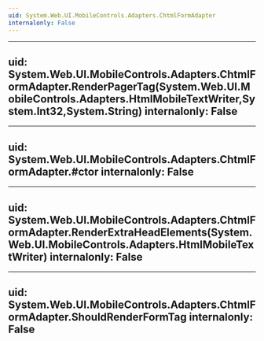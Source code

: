 ```yaml
---
uid: System.Web.UI.MobileControls.Adapters.ChtmlFormAdapter
internalonly: False
---
```


---
uid: System.Web.UI.MobileControls.Adapters.ChtmlFormAdapter.RenderPagerTag(System.Web.UI.MobileControls.Adapters.HtmlMobileTextWriter,System.Int32,System.String)
internalonly: False
---

---
uid: System.Web.UI.MobileControls.Adapters.ChtmlFormAdapter.#ctor
internalonly: False
---

---
uid: System.Web.UI.MobileControls.Adapters.ChtmlFormAdapter.RenderExtraHeadElements(System.Web.UI.MobileControls.Adapters.HtmlMobileTextWriter)
internalonly: False
---

---
uid: System.Web.UI.MobileControls.Adapters.ChtmlFormAdapter.ShouldRenderFormTag
internalonly: False
---
